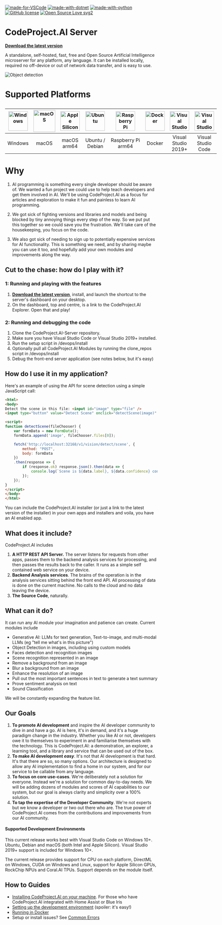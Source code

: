 [![made-for-VSCode](https://img.shields.io/badge/Made%20for-VSCode-1f425f.svg)](https://open.vscode.dev/codeproject/CodeProject.AI-Server/) [![made-with-dotnet](https://img.shields.io/badge/Made%20with-net8.0-blue)](https://dotnet.microsoft.com/) [![made-with-python](https://img.shields.io/badge/Made%20with-Python-orange)](https://www.python.org/) [![GitHub license](https://img.shields.io/badge/License-SSPL-green)](https://www.mongodb.com/licensing/server-side-public-license) [![Open Source Love svg2](https://badges.frapsoft.com/os/v2/open-source.svg?v=103)](https://github.com/ellerbrock/open-source-badges/)
<!--
&nbsp; &nbsp;

[![NVIDIA](https://img.shields.io/badge/NVIDIA-76B900?style=for-the-badge&logo=nvidia&logoColor=white)](https://nvidia.com)
[![Raspberry Pi](https://img.shields.io/badge/Raspberry%20Pi-A22846?style=for-the-badge&logo=Raspberry%20Pi&logoColor=white)](https://raspberrypi.com)
[![Apple Silicon](https://img.shields.io/badge/apple%20silicon-333333?style=for-the-badge&logo=apple&logoColor=white)](https://apple.com)
-->

# CodeProject.AI Server

 [**Download the latest version**](https://www.codeproject.com/ai/latest.aspx)

A standalone, self-hosted, fast, free and Open Source Artificial Intelligence microserver for any 
platform, any language. It can be installed locally, required no off-device or out of network data
transfer, and is easy to use.

![Object detection](https://www.codeproject.com/ai/docs/img/DetectThings.png)

# Supported Platforms

<div style="width:75%;min-width:700px;margin:30px auto">

| <img src="https://www.codeproject.com/ai/docs/img/windows.svg" title="Windows" style="width:64px">  | <img src="https://www.codeproject.com/ai/docs/img/macos.svg" title="macOS" style="width:72px">  | <img src="https://www.codeproject.com/ai/docs/img/apple-silicon.svg" title="Apple Silicon" style="width:64px"> | <img src="https://www.codeproject.com/ai/docs/img/Ubuntu.svg" title="Ubuntu" style="width:64px">  | <img src="https://www.codeproject.com/ai/docs/img/RaspberryPi64.svg" title="Raspberry Pi arm64" style="width:64px"> | <img src="https://www.codeproject.com/ai/docs/img/docker.svg" title="Docker" style="width:64px">  |  <img src="https://www.codeproject.com/ai/docs/img/VisualStudio.svg" title="Visual Studio" style="width:64px">         |         <img src="https://www.codeproject.com/ai/docs/img/VisualStudioCode.svg" title="Visual Studio Code" style="width:64px">        |
| :------: |  :---: | :---------: | :-----: | :----: | :----: | :--------------------: | :-------------------: |
| Windows  | macOS  | macOS arm64 |  Ubuntu / Debian | Raspberry&nbsp;Pi arm64 |  Docker | Visual Studio<br>2019+ | Visual Studio<br>Code |

</div>


# Why

1. AI programming is something every single developer should be aware of. We wanted a fun project we could use to help teach developers and get them involved in AI. We'll be using CodeProject.AI as a focus for articles and exploration to make it fun and painless to learn AI programming.

3. We got sick of fighting versions and libraries and models and being blocked by tiny annoying things every step of the way. So we put put this together so we could save you the frustration. We'll take care of the housekeeping, you focus on the code.
  
2. We also got sick of needing to sign up to potentially expensive services for AI functionality. This  is something we need, and by sharing maybe you can use it too, and hopefully add your own modules and improvements along the way.

## Cut to the chase: how do I play with it?

### 1: Running and playing with the features

1. [**Download the latest version**](https://www.codeproject.com/ai/latest.aspx), install, and launch the shortcut to the server's dashboard on your desktop.
2. On the dashboard, top and centre, is a link to the CodeProject.AI Explorer. Open that and play!

### 2: Running and debugging the code

1. Clone the CodeProject.AI-Server repository.
2. Make sure you have Visual Studio Code or Visual Studio 2019+ installed.
3. Run the setup script in /devops/install
4. Optionally pull all CodeProject.AI Modules by running the clone_repos script in /devops/install
5. Debug the front-end server application (see notes below, but it's easy)


## How do I use it in my application?

Here's an example of using the API for scene detection using a simple JavaScript call:

```html
<html>
<body>
Detect the scene in this file: <input id="image" type="file" />
<input type="button" value="Detect Scene" onclick="detectScene(image)" />

<script>
function detectScene(fileChooser) {
    var formData = new FormData();
    formData.append('image', fileChooser.files[0]);

    fetch('http://localhost:32168/v1/vision/detect/scene', {
        method: "POST",
        body: formData
    })
    .then(response => {
        if (response.ok) response.json().then(data => {
            console.log(`Scene is ${data.label}, ${data.confidence} confidence`)
        });
    });
}
</script>
</body>
</html>
```

You can include the CodeProject.AI installer (or just a link to the latest version of the installer) in your own apps and installers and voila, you have an AI enabled app.


## What does it include?

CodeProject.AI includes

1. **A HTTP REST API Server.** The server listens for requests from other apps, passes them to the backend analysis services for processing, and then passes the results back to the caller. It runs as a simple self contained web service on your device.
2. **Backend Analysis services**.  The brains of the operation is in the analysis services sitting behind the front end API. All processing of data is done on the current machine. No calls to the cloud and no data leaving the device.
3. **The Source Code**, naturally.

## What can it do?

It can run any AI module your imagination and patience can create. Current modules include

- Generative AI: LLMs for text generation, Text-to-image, and multi-modal LLMs (eg "tell me what's in this picture")
- Object Detection in images, including using custom models
- Faces detection and recognition images
- Scene recognition represented in an image
- Remove a background from an image
- Blur a background from an image
- Enhance the resolution of an image
- Pull out the most important sentences in text to generate a text summary
- Prove sentiment analysis on text
- Sound Classification

We will be constantly expanding the feature list.

## Our Goals

1. **To promote AI development** and inspire the AI developer community to dive in and have a go. AI is here, it's in demand, and it's a huge paradigm change in the industry. Whether you like AI or not, developers owe it to themselves to experiment in and familiarise themselves with the  technology. This is CodeProject.AI: a demonstration, an explorer, a learning tool, and a library and service that can be used out of the box.
2. **To make AI development *easy***. It's not that AI development is that hard. It's that there are so, so many options. Our architecture is designed to allow any AI implementation to find a home in our system, and for our service to be callable from any language.
3. **To focus on core use-cases**. We're deliberately not a solution for everyone. Instead we're a solution for common day-to-day needs. We will be adding dozens of modules and scores of AI capabilities to our system, but our goal is always clarity and simplicity over a 100% solution.
4. **To tap the expertise of the Developer Community**. We're not experts but we know a developer or two out there who are. The true power of CodeProject.AI comes from the contributions and improvements from our AI community.


#### Supported Development Environments

This current release works best with Visual Studio Code on Windows 10+. Ubuntu, Debian and macOS (both Intel and Apple Silicon). Visual Studio 2019+ support is included for Windows 10+.

The current release provides support for CPU on each platform, DirectML on Windows, CUDA on Windows and Linux, support for Apple Silicon GPUs, RockChip NPUs and Coral.AI TPUs. Support depends on the module itself.


## How to Guides

 - [Installing CodeProject.AI on your machine](https://www.codeproject.com/ai/docs/why/install_on_windows.html). For those who have CodeProject.AI integrated with Home Assist or Blue Iris
 - [Setting up the development environment](https://www.codeproject.com/ai/docs/devguide/install_dev.html) (spoiler: it's easy!)
 - [Running in Docker](https://www.codeproject.com/ai/docs/why/running_in_docker.html)
 - Setup or install issues? See [Common Errors](https://www.codeproject.com/ai/docs/devguide/common_errors.html)

